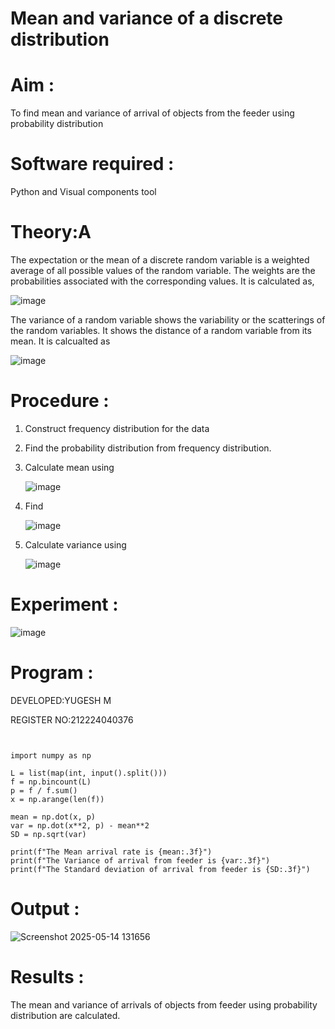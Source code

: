 #  Mean and variance of a discrete  distribution


# Aim : 

To find mean and variance of arrival of objects from the feeder using probability distribution


# Software required :  

Python and Visual components tool

# Theory:A

The expectation or the mean of a discrete random variable is a weighted average of all possible
values of the random variable. The weights are the probabilities associated with the corresponding values. 
It is calculated as,

![image](https://user-images.githubusercontent.com/103921593/192938463-e34177f4-f188-48a0-bda2-8f6d1d660ed2.png)

The variance of a random variable shows the variability or the scatterings of the random variables.
It shows the distance of a random variable from its mean. It is calcualted as

![image](https://user-images.githubusercontent.com/103921593/192938695-99fedc01-34d5-4d36-84df-5880e766ed0c.png)


# Procedure :

1. Construct frequency distribution for the data

2. Find the  probability distribution from frequency distribution.

3. Calculate mean using 
   
   ![image](https://user-images.githubusercontent.com/103921593/192940431-03b81777-c54d-4286-b4f4-82dfe7666b4c.png)

4. Find  
   
      ![image](https://user-images.githubusercontent.com/103921593/192940255-2d9dd746-6875-4a6d-877b-6da6cdb96ab1.png)

5.  Calculate variance using 
  
      ![image](https://user-images.githubusercontent.com/103921593/192942852-913550a9-fabe-4a55-b956-0487b18bbd97.png)


# Experiment :

![image](https://user-images.githubusercontent.com/103921593/229993174-5b67e57e-3e01-4ac4-9f83-410a932b22bf.png)

# Program :

DEVELOPED:YUGESH M


REGISTER NO:212224040376
```


import numpy as np

L = list(map(int, input().split()))
f = np.bincount(L)
p = f / f.sum()
x = np.arange(len(f))

mean = np.dot(x, p)
var = np.dot(x**2, p) - mean**2
SD = np.sqrt(var)

print(f"The Mean arrival rate is {mean:.3f}")
print(f"The Variance of arrival from feeder is {var:.3f}")
print(f"The Standard deviation of arrival from feeder is {SD:.3f}")

```


# Output : 
![Screenshot 2025-05-14 131656](https://github.com/user-attachments/assets/269ee2a7-5d8b-4a8e-9230-788ba8285c4a)

# Results :
The mean and variance of arrivals of objects from feeder using probability distribution are calculated.

